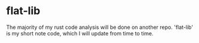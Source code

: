 # flat-lib

The majority of my rust code analysis will be done on another repo. 'flat-lib' is my short note code, which I will update from time to time.
